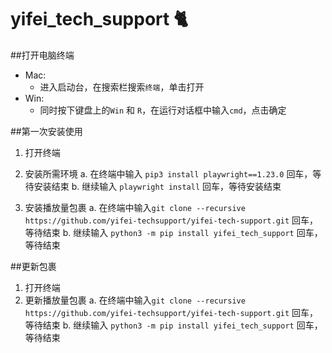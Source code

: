 # yifei_tech_support 🐈


##打开电脑终端
* Mac:
	* 进入启动台，在搜索栏搜索`终端`，单击打开
* Win:
	* 同时按下键盘上的`Win` 和 `R`，在运行对话框中输入`cmd`，点击确定

##第一次安装使用
1. </a>打开终端
2. </a>安装所需环境
	a. 在终端中输入 `pip3 install playwright==1.23.0` 回车，等待安装结束
	b. 继续输入 `playwright install` 回车，等待安装结束

3. </a>安装播放量包裹
	a. 在终端中输入`git clone --recursive https://github.com/yifei-techsupport/yifei-tech-support.git` 回车，等待结束
	b. 继续输入 `python3 -m pip install yifei_tech_support` 回车，等待结束

##更新包裹
1. </a>打开终端
2. </a>更新播放量包裹
	a. 在终端中输入`git clone --recursive https://github.com/yifei-techsupport/yifei-tech-support.git` 回车，等待结束
	b. 继续输入 `python3 -m pip install yifei_tech_support` 回车，等待结束